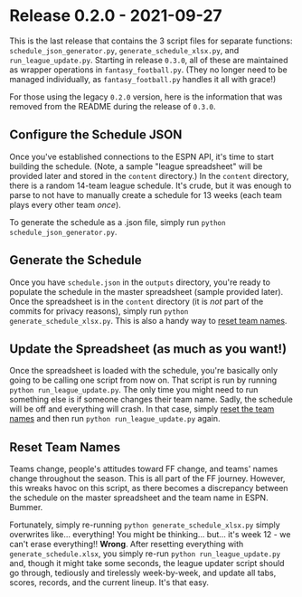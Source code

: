 # <a name="release2"></a>Release 0.2.0 - 2021-09-27

This is the last release that contains the 3 script files for separate functions: `schedule_json_generator.py`, `generate_schedule_xlsx.py`, and `run_league_update.py`. Starting in release `0.3.0`, all of these are maintained as wrapper operations in `fantasy_football.py`. (They no longer need to be managed individually, as `fantasy_football.py` handles it all with grace!)

For those using the legacy `0.2.0` version, here is the information that was removed from the README during the release of `0.3.0`.

## Configure the Schedule JSON

Once you've established connections to the ESPN API, it's time to start building the schedule. (Note, a sample "league spreadsheet" will be provided later and stored in the `content` directory.) In the `content` directory, there is a random 14-team league schedule. It's crude, but it was enough to parse to not have to manually create a schedule for 13 weeks (each team plays every other team _once_).

To generate the schedule as a .json file, simply run `python schedule_json_generator.py`.

## Generate the Schedule

Once you have `schedule.json` in the `outputs` directory, you're ready to populate the schedule in the master spreadsheet (sample provided later). Once the spreadsheet is in the `content` directory (it is _not_ part of the commits for privacy reasons), simply run `python generate_schedule_xlsx.py`. This is also a handy way to [reset team names](#reset_teams).

## Update the Spreadsheet (as much as you want!)

Once the spreadsheet is loaded with the schedule, you're basically only going to be calling one script from now on. That script is run by running `python run_league_update.py`. The only time you might need to run something else is if someone changes their team name. Sadly, the schedule will be off and everything will crash. In that case, simply [reset the team names](#reset_teams) and then run `python run_league_update.py` again.

## <a name="reset_teams"></a>Reset Team Names

Teams change, people's attitudes toward FF change, and teams' names change throughout the season. This is all part of the FF journey. However, this wreaks havoc on this script, as there becomes a discrepancy between the schedule on the master spreadsheet and the team name in ESPN. Bummer.

Fortunately, simply re-running `python generate_schedule_xlsx.py` simply overwrites like... everything! You might be thinking... but... it's week 12 - we can't erase everything!! **Wrong**. After resetting everything with `generate_schedule.xlsx`, you simply re-run `python run_league_update.py` and, though it might take some seconds, the league updater script should go through, tediously and tirelessly week-by-week, and update all tabs, scores, records, and the current lineup. It's that easy.
